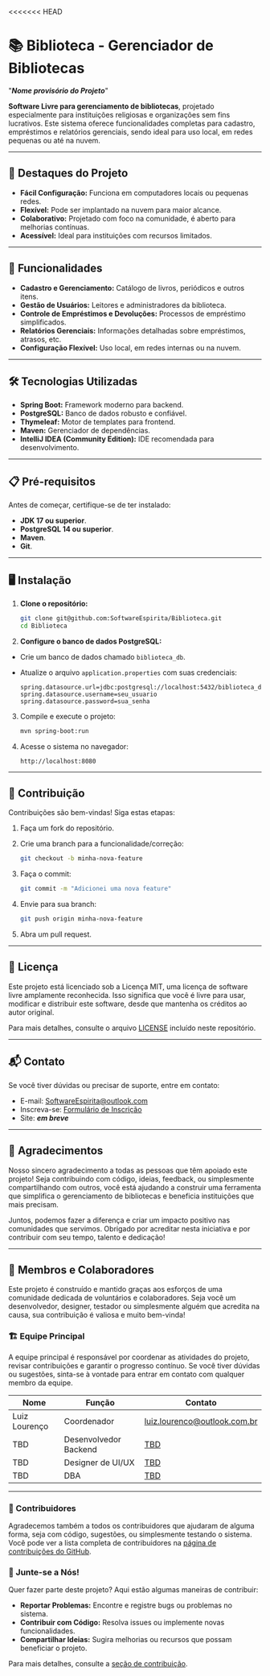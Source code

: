 <<<<<<< HEAD
# 📚 Biblioteca - Gerenciador de Bibliotecas
   "***Nome provisório do Projeto***"

**Software Livre para gerenciamento de bibliotecas**, projetado especialmente para instituições religiosas e organizações sem fins lucrativos. Este sistema oferece funcionalidades completas para cadastro, empréstimos e relatórios gerenciais, sendo ideal para uso local, em redes pequenas ou até na nuvem.

---

## 🌟 Destaques do Projeto

- **Fácil Configuração:** Funciona em computadores locais ou pequenas redes.
- **Flexível:** Pode ser implantado na nuvem para maior alcance.
- **Colaborativo:** Projetado com foco na comunidade, é aberto para melhorias contínuas.
- **Acessível:** Ideal para instituições com recursos limitados.

---

## 🚀 Funcionalidades

- **Cadastro e Gerenciamento:** Catálogo de livros, periódicos e outros itens.
- **Gestão de Usuários:** Leitores e administradores da biblioteca.
- **Controle de Empréstimos e Devoluções:** Processos de empréstimo simplificados.
- **Relatórios Gerenciais:** Informações detalhadas sobre empréstimos, atrasos, etc.
- **Configuração Flexível:** Uso local, em redes internas ou na nuvem.

---

## 🛠️ Tecnologias Utilizadas

- **Spring Boot:** Framework moderno para backend.
- **PostgreSQL:** Banco de dados robusto e confiável.
- **Thymeleaf:** Motor de templates para frontend.
- **Maven:** Gerenciador de dependências.
- **IntelliJ IDEA (Community Edition):** IDE recomendada para desenvolvimento.

---

## 📋 Pré-requisitos

Antes de começar, certifique-se de ter instalado:

- **JDK 17 ou superior**.
- **PostgreSQL 14 ou superior**.
- **Maven**.
- **Git**.

---

## 🖥️ Instalação

1. **Clone o repositório:**

   ```bash
   git clone git@github.com:SoftwareEspirita/Biblioteca.git
   cd Biblioteca
   ```

2. **Configure o banco de dados PostgreSQL:**
   
- Crie um banco de dados chamado `biblioteca_db`.
- Atualize o arquivo `application.properties` com suas credenciais:

   ```properties
   spring.datasource.url=jdbc:postgresql://localhost:5432/biblioteca_db
   spring.datasource.username=seu_usuario
   spring.datasource.password=sua_senha
   ```

3. Compile e execute o projeto:

   ```bash
   mvn spring-boot:run
   ```

4. Acesse o sistema no navegador:
   
   ```Url
   http://localhost:8080
   ```

---

## 🤝 Contribuição
Contribuições são bem-vindas! Siga estas etapas:

1. Faça um fork do repositório.

2. Crie uma branch para a funcionalidade/correção:
   ```bash
   git checkout -b minha-nova-feature
   ```
   
3. Faça o commit:
   ```bash
   git commit -m "Adicionei uma nova feature"
   ```

4. Envie para sua branch:
   ```bash
   git push origin minha-nova-feature
   ```

5. Abra um pull request.


---

## 📜 Licença

Este projeto está licenciado sob a Licença MIT, uma licença de software livre amplamente reconhecida. Isso significa que você é livre para usar, modificar e distribuir este software, desde que mantenha os créditos ao autor original.

Para mais detalhes, consulte o arquivo [LICENSE](./LICENSE) incluído neste repositório.

---

## 📬 Contato
Se você tiver dúvidas ou precisar de suporte, entre em contato:

- E-mail: [SoftwareEspirita@outlook.com](mailto:SoftwareEspirita@outlook.com)
- Inscreva-se: [Formulário de Inscrição](https://forms.office.com/r/UrqxF1fqNE?origin=lprLink)
- Site: _**em breve**_

---

## 🌟 Agradecimentos

Nosso sincero agradecimento a todas as pessoas que têm apoiado este projeto! Seja contribuindo com código, ideias, feedback, ou simplesmente compartilhando com outros, você está ajudando a construir uma ferramenta que simplifica o gerenciamento de bibliotecas e beneficia instituições que mais precisam.

Juntos, podemos fazer a diferença e criar um impacto positivo nas comunidades que servimos. Obrigado por acreditar nesta iniciativa e por contribuir com seu tempo, talento e dedicação!

---

## 👥 Membros e Colaboradores

Este projeto é construído e mantido graças aos esforços de uma comunidade dedicada de voluntários e colaboradores. Seja você um desenvolvedor, designer, testador ou simplesmente alguém que acredita na causa, sua contribuição é valiosa e muito bem-vinda!

### 🏗️ Equipe Principal
A equipe principal é responsável por coordenar as atividades do projeto, revisar contribuições e garantir o progresso contínuo. Se você tiver dúvidas ou sugestões, sinta-se à vontade para entrar em contato com qualquer membro da equipe.

| Nome          | Função                | Contato                                                             |
|---------------|-----------------------|---------------------------------------------------------------------|
| Luiz Lourenço | Coordenador           | [luiz.lourenco@outlook.com.br](mailto:luiz.lourenco@outlook.com.br) |
| TBD           | Desenvolvedor Backend | [TBD](mailto:meu@dominio.com)                                       |
| TBD           | Designer de UI/UX     | [TBD](mailto:meu@dominio.com)                                    |
| TBD           | DBA                   | [TBD](mailto:meu@dominio.com)                                    |

---

### 🌟 Contribuidores
Agradecemos também a todos os contribuidores que ajudaram de alguma forma, seja com código, sugestões, ou simplesmente testando o sistema. Você pode ver a lista completa de contribuidores na [página de contribuições do GitHub](./graphs/contributors).

### 🤝 Junte-se a Nós!
Quer fazer parte deste projeto? Aqui estão algumas maneiras de contribuir:
- **Reportar Problemas:** Encontre e registre bugs ou problemas no sistema.
- **Contribuir com Código:** Resolva issues ou implemente novas funcionalidades.
- **Compartilhar Ideias:** Sugira melhorias ou recursos que possam beneficiar o projeto.

Para mais detalhes, consulte a [seção de contribuição](#🤝-contribuição). 

